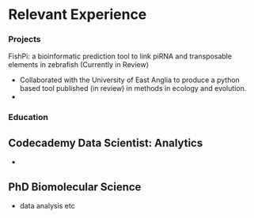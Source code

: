 
# Relevant Experience
### Projects
FishPi: a bioinformatic prediction tool to link piRNA and transposable elements in zebrafish (Currently in Review)
- Collaborated with the University of East Anglia to produce a python based tool published (in review) in methods in ecology and evolution.
- 

### Education
## Codecademy Data Scientist: Analytics
- 
## PhD Biomolecular Science
- data analysis etc

 
